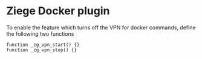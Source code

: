 # Ziege Docker plugin

To enable the feature which turns off the VPN for docker commands, define the following two functions

```
function _zg_vpn_start() {}
function _zg_vpn_stop() {}

```


